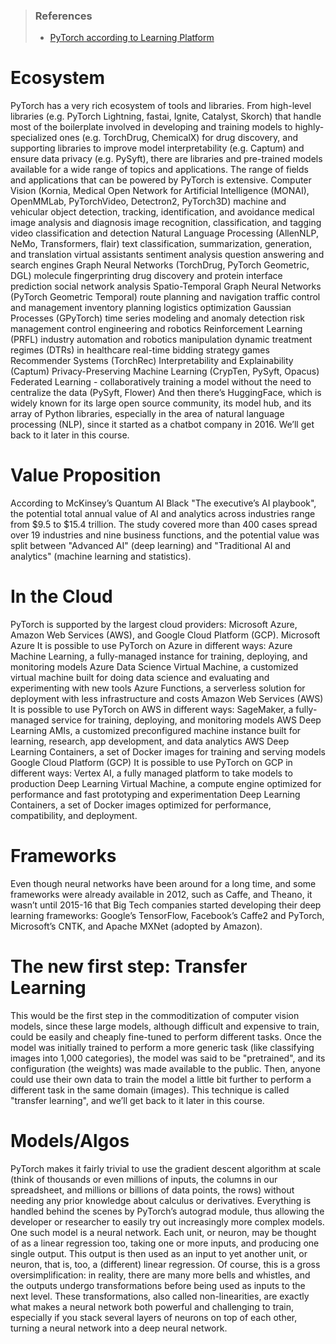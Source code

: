 > ### References
> - [PyTorch according to Learning Platform](https://courses.edx.org/courses/course-v1:LinuxFoundationX+LFS116x+3T2022)

# Ecosystem
PyTorch has a very rich ecosystem of tools and libraries. From high-level libraries (e.g. PyTorch Lightning, fastai, Ignite, Catalyst, Skorch) that handle most of the boilerplate involved in developing and training models to highly-specialized ones (e.g. TorchDrug, ChemicalX) for drug discovery, and supporting libraries to improve model interpretability (e.g. Captum) and ensure data privacy (e.g. PySyft), there are libraries and pre-trained models available for a wide range of topics and applications. The range of fields and applications that can be powered by PyTorch is extensive. Computer Vision (Kornia, Medical Open Network for Artificial Intelligence (MONAI), OpenMMLab, PyTorchVideo, Detectron2, PyTorch3D) machine and vehicular object detection, tracking, identification, and avoidance medical image analysis and diagnosis image recognition, classification, and tagging video classification and detection Natural Language Processing (AllenNLP, NeMo, Transformers, flair) text classification, summarization, generation, and translation virtual assistants sentiment analysis question answering and search engines Graph Neural Networks (TorchDrug, PyTorch Geometric, DGL) molecule fingerprinting drug discovery and protein interface prediction social network analysis Spatio-Temporal Graph Neural Networks (PyTorch Geometric Temporal) route planning and navigation traffic control and management inventory planning logistics optimization Gaussian Processes (GPyTorch) time series modeling and anomaly detection risk management control engineering and robotics Reinforcement Learning (PRFL) industry automation and robotics manipulation dynamic treatment regimes (DTRs) in healthcare real-time bidding strategy games Recommender Systems (TorchRec) Interpretability and Explainability (Captum) Privacy-Preserving Machine Learning (CrypTen, PySyft, Opacus) Federated Learning - collaboratively training a model without the need to centralize the data (PySyft, Flower) And then there’s HuggingFace, which is widely known for its large open source community, its model hub, and its array of Python libraries, especially in the area of natural language processing (NLP), since it started as a chatbot company in 2016. We’ll get back to it later in this course.

# Value Proposition
According to McKinsey’s Quantum AI Black "The executive’s AI playbook", the potential total annual value of AI and analytics across industries range from $9.5 to $15.4 trillion. The study covered more than 400 cases spread over 19 industries and nine business functions, and the potential value was split between "Advanced AI" (deep learning) and "Traditional AI and analytics" (machine learning and statistics).

# In the Cloud
PyTorch is supported by the largest cloud providers: Microsoft Azure, Amazon Web Services (AWS), and Google Cloud Platform (GCP). Microsoft Azure It is possible to use PyTorch on Azure in different ways: Azure Machine Learning, a fully-managed instance for training, deploying, and monitoring models Azure Data Science Virtual Machine, a customized virtual machine built for doing data science and evaluating and experimenting with new tools Azure Functions, a serverless solution for deployment with less infrastructure and costs Amazon Web Services (AWS) It is possible to use PyTorch on AWS in different ways: SageMaker, a fully-managed service for training, deploying, and monitoring models AWS Deep Learning AMIs, a customized preconfigured machine instance built for learning, research, app development, and data analytics AWS Deep Learning Containers, a set of Docker images for training and serving models Google Cloud Platform (GCP) It is possible to use PyTorch on GCP in different ways: Vertex AI, a fully managed platform to take models to production Deep Learning Virtual Machine, a compute engine optimized for performance and fast prototyping and experimentation Deep Learning Containers, a set of Docker images optimized for performance, compatibility, and deployment.

# Frameworks
Even though neural networks have been around for a long time, and some frameworks were already available in 2012, such as Caffe, and Theano, it wasn’t until 2015-16 that Big Tech companies started developing their deep learning frameworks: Google’s TensorFlow, Facebook’s Caffe2 and PyTorch, Microsoft’s CNTK, and Apache MXNet (adopted by Amazon).

# The new first step: Transfer Learning
This would be the first step in the commoditization of computer vision models, since these large models, although difficult and expensive to train, could be easily and cheaply fine-tuned to perform different tasks. Once the model was initially trained to perform a more generic task (like classifying images into 1,000 categories), the model was said to be "pretrained", and its configuration (the weights) was made available to the public. Then, anyone could use their own data to train the model a little bit further to perform a different task in the same domain (images). This technique is called "transfer learning", and we’ll get back to it later in this course.

# Models/Algos
PyTorch makes it fairly trivial to use the gradient descent algorithm at scale (think of thousands or even millions of inputs, the columns in our spreadsheet, and millions or billions of data points, the rows) without needing any prior knowledge about calculus or derivatives. Everything is handled behind the scenes by PyTorch’s autograd module, thus allowing the developer or researcher to easily try out increasingly more complex models. One such model is a neural network. Each unit, or neuron, may be thought of as a linear regression too, taking one or more inputs, and producing one single output. This output is then used as an input to yet another unit, or neuron, that is, too, a (different) linear regression. Of course, this is a gross oversimplification: in reality, there are many more bells and whistles, and the outputs undergo transformations before being used as inputs to the next level. These transformations, also called non-linearities, are exactly what makes a neural network both powerful and challenging to train, especially if you stack several layers of neurons on top of each other, turning a neural network into a deep neural network. 